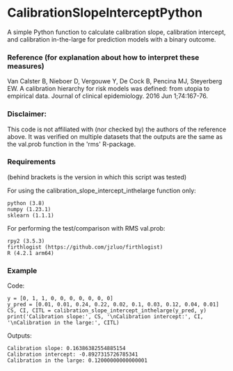 # CalibrationSlopeInterceptPython
A simple Python function to calculate calibration slope, calibration intercept, and calibration in-the-large for prediction models with a binary outcome.

### Reference (for explanation about how to interpret these measures)
Van Calster B, Nieboer D, Vergouwe Y, De Cock B, Pencina MJ, Steyerberg EW. A calibration hierarchy for risk models was defined: from utopia to empirical data. Journal of clinical epidemiology. 2016 Jun 1;74:167-76.

### Disclaimer:
This code is not affiliated with (nor checked by) the authors of the reference above. It was verified on multiple datasets that the outputs are the same as the val.prob function in the 'rms' R-package.

### Requirements
(behind brackets is the version in which this script was tested)

For using the calibration_slope_intercept_inthelarge function only:
```
python (3.8)
numpy (1.23.1)
sklearn (1.1.1)
```

For performing the test/comparison with RMS val.prob:
```
rpy2 (3.5.3)
firthlogist (https://github.com/jzluo/firthlogist)
R (4.2.1 arm64)
```


### Example
Code:
```
y = [0, 1, 1, 0, 0, 0, 0, 0, 0, 0]
y_pred = [0.01, 0.01, 0.24, 0.22, 0.02, 0.1, 0.03, 0.12, 0.04, 0.01]
CS, CI, CITL = calibration_slope_intercept_inthelarge(y_pred, y)
print('Calibration slope:', CS, '\nCalibration intercept:', CI, '\nCalibration in the large:', CITL)
```
Outputs:
```
Calibration slope: 0.16386382554885154 
Calibration intercept: -0.8927315726785341 
Calibration in the large: 0.12000000000000001
```

